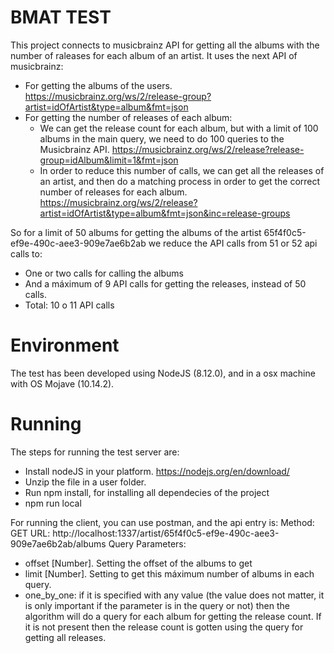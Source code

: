 # BMAT TEST

This project connects to musicbrainz API for getting all the albums with the number of raleases for each album of an artist.
It uses the next API of musicbrainz:
- For getting the albums of the users.
https://musicbrainz.org/ws/2/release-group?artist=idOfArtist&type=album&fmt=json
- For getting the number of releases of each album:
	- We can get the release count for each album, but with a limit of 100 albums in the main query, we need to do 100 queries to the Musicbrainz API. https://musicbrainz.org/ws/2/release?release-group=idAlbum&limit=1&fmt=json
	- In order to reduce this number of calls, we can get all the releases of an artist, and then do a matching process in order to get the correct number of releases for each album. https://musicbrainz.org/ws/2/release?artist=idOfArtist&type=album&fmt=json&inc=release-groups

So for a limit of 50 albums for getting the albums of the artist 65f4f0c5-ef9e-490c-aee3-909e7ae6b2ab we reduce the API calls from 51 or 52 api calls to:
- One or two calls for calling the albums
- And a máximum of 9 API calls for getting the releases, instead of 50 calls.
- Total: 10 o 11 API calls

# Environment

The test has been developed using NodeJS (8.12.0), and in a osx machine with OS Mojave (10.14.2).

# Running

The steps for running the test server are:

- Install nodeJS in your platform. https://nodejs.org/en/download/
- Unzip the file in a user folder.
- Run npm install, for installing all dependecies of the project
- npm run local

For running the client, you can use postman, and the api entry is:
Method: GET
URL: http://localhost:1337/artist/65f4f0c5-ef9e-490c-aee3-909e7ae6b2ab/albums
Query Parameters:

- offset [Number]. Setting the offset of the albums to get
- limit [Number]. Setting to get this máximum number of albums in each query.
- one_by_one: if it is specified with any value (the value does not matter, it is only important if the parameter is in the query or not) then the algorithm will do a query for each album for getting the release count. If it is not present then the release count is gotten using the query for getting all releases.
